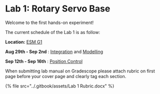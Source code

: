 # Lab 1: Rotary Servo Base

Welcome to the first hands-on experiment!



The current schedule of the Lab 1 is as follow:

**Location:** [ESM G1](https://goo.gl/maps/328q2uiKfUJc3bXf6)

**Aug 29th - Sep 2nd** : [Integration](1.-integration-week-1.md) and [Modelling](2.-modelling-week-1.md)

**Sep 12th - Sep 16th** : [Position Control](3.-position-control-week-2.md)



When submitting lab manual on Gradescope please attach rubric on first page before your cover page and clearly tag each section.

{% file src="../.gitbook/assets/Lab 1 Rubric.docx" %}
